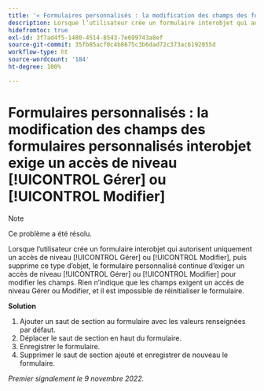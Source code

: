 ```yaml
---
title: '« Formulaires personnalisés : la modification des champs des formulaires personnalisés interobjet exige un accès de niveau Gérer ou Modifier »'
description: Lorsque l’utilisateur crée un formulaire interobjet qui autorise uniquement un accès de niveau Gérer ou Modifier, puis supprime ce type d’objet, le formulaire personnalisé continue d’exiger un accès de niveau Gérer ou Modifier pour modifier les champs. Rien n’indique que les champs exigent un accès de niveau Gérer ou Modifier, et il est impossible de réinitialiser le formulaire.
hidefromtoc: true
exl-id: 3f7ad4f5-1480-4514-8543-7e699743a8ef
source-git-commit: 35fb85acf0c4b8675c3b6dad72c373ac6192055d
workflow-type: ht
source-wordcount: '184'
ht-degree: 100%

---
```


# Formulaires personnalisés : la modification des champs des formulaires personnalisés interobjet exige un accès de niveau [!UICONTROL Gérer] ou [!UICONTROL Modifier]

<!--Won't fix, live for workaround-->

>[!NOTE]
>
>Ce problème a été résolu.

Lorsque l’utilisateur crée un formulaire interobjet qui autorisent uniquement un accès de niveau [!UICONTROL Gérer] ou [!UICONTROL Modifier], puis supprime ce type d’objet, le formulaire personnalisé continue d’exiger un accès de niveau [!UICONTROL Gérer] ou [!UICONTROL Modifier] pour modifier les champs. Rien n’indique que les champs exigent un accès de niveau Gérer ou Modifier, et il est impossible de réinitialiser le formulaire.

**Solution**

1. Ajouter un saut de section au formulaire avec les valeurs renseignées par défaut.
2. Déplacer le saut de section en haut du formulaire.
3. Enregistrer le formulaire.
4. Supprimer le saut de section ajouté et enregistrer de nouveau le formulaire.

_Premier signalement le 9 novembre 2022._
